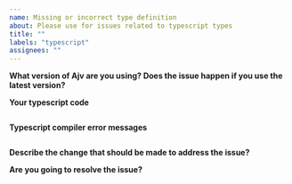 ```yaml
---
name: Missing or incorrect type definition
about: Please use for issues related to typescript types
title: ""
labels: "typescript"
assignees: ""
---
```


<!--
Frequently Asked Questions: https://github.com/ajv-validator/ajv/blob/master/docs/faq.md

This template is for issues about missing or incorrect type definition and other typescript-related issues.
For other issues please see https://github.com/ajv-validator/ajv/blob/master/CONTRIBUTING.md
-->

**What version of Ajv are you using? Does the issue happen if you use the latest version?**

**Your typescript code**

<!--
Please make it as small as posssible to reproduce the issue
-->

```typescript

```

**Typescript compiler error messages**

```

```

**Describe the change that should be made to address the issue?**

**Are you going to resolve the issue?**

